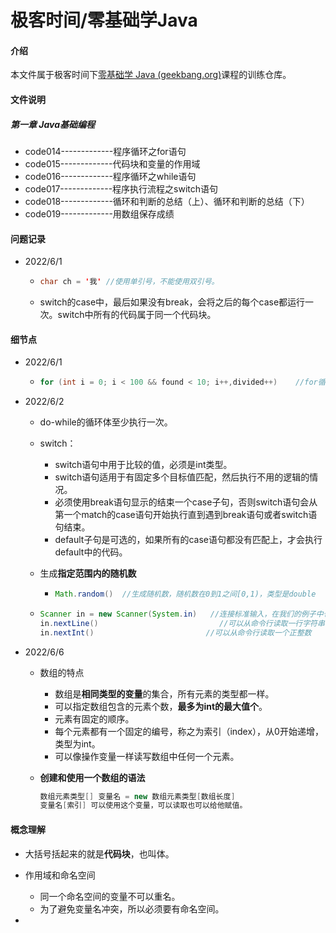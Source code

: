 # 极客时间/零基础学Java

#### 介绍
本文件属于极客时间下[零基础学 Java (geekbang.org)](https://time.geekbang.org/course/intro/100027801?tab=catalog)课程的训练仓库。

#### 文件说明

##### 第一章 Java基础编程

- code014-------------程序循环之for语句
- code015-------------代码块和变量的作用域
- code016-------------程序循环之while语句
- code017-------------程序执行流程之switch语句
- code018-------------循环和判断的总结（上）、循环和判断的总结（下）
- code019-------------用数组保存成绩

#### 问题记录

- 2022/6/1

  - ```java
    char ch = '我' //使用单引号，不能使用双引号。
    ```

  - switch的case中，最后如果没有break，会将之后的每个case都运行一次。switch中所有的代码属于同一个代码块。

#### 细节点

- 2022/6/1

  - ```java
    for (int i = 0; i < 100 && found < 10; i++,divided++)    //for循环的集合写法，但并不推荐
    ```

- 2022/6/2 
  
  - do-while的循环体至少执行一次。
  
  - switch：
    - switch语句中用于比较的值，必须是int类型。
    - switch语句适用于有固定多个目标值匹配，然后执行不用的逻辑的情况。
    - 必须使用break语句显示的结束一个case子句，否则switch语句会从第一个match的case语句开始执行直到遇到break语句或者switch语句结束。
    - default子句是可选的，如果所有的case语句都没有匹配上，才会执行default中的代码。
    
  - 生成**指定范围内的随机数**
  
    - ```java
      Math.random()  //生成随机数，随机数在0到1之间[0,1)，类型是double
      ```
  - ```java
    Scanner in = new Scanner(System.in)   //连接标准输入，在我们的例子中也就是命令行。in也是变量，只是不是基本类型
    in.nextLine()                           //可以从命令行读取一行字符串
    in.nextInt()                         //可以从命令行读取一个正整数
    ```

- 2022/6/6

  - 数组的特点

    - 数组是**相同类型的变量**的集合，所有元素的类型都一样。
    - 可以指定数组包含的元素个数，**最多为int的最大值个**。
    - 元素有固定的顺序。
    - 每个元素都有一个固定的编号，称之为索引（index），从0开始递增，类型为int。
    - 可以像操作变量一样读写数组中任何一个元素。

  - **创建和使用一个数组的语法**

    ```java
    数组元素类型[] 变量名 = new 数组元素类型[数组长度]
    变量名[索引] 可以使用这个变量，可以读取也可以给他赋值。
    ```


#### 概念理解

- 大括号括起来的就是**代码块**，也叫体。
- 作用域和命名空间
  - 同一个命名空间的变量不可以重名。
  - 为了避免变量名冲突，所以必须要有命名空间。

- 